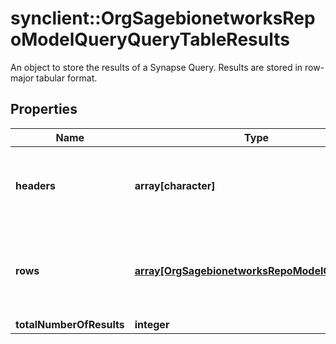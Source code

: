 # synclient::OrgSagebionetworksRepoModelQueryQueryTableResults

An object to store the results of a Synapse Query. Results are stored in row-major tabular format.

## Properties
Name | Type | Description | Notes
------------ | ------------- | ------------- | -------------
**headers** | **array[character]** | The ordered list of column headers (attribute names). | [optional] 
**rows** | [**array[OrgSagebionetworksRepoModelQueryRow]**](org.sagebionetworks.repo.model.query.Row.md) | The ordered list of row data. Each row corresponds to one object. | [optional] 
**totalNumberOfResults** | **integer** |  | [optional] 


